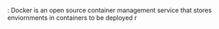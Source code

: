 : Docker is an open source container management service that stores enviornments in containers to be deployed r
